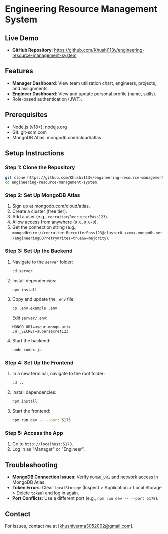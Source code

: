 # Engineering Resource Management System

## Live Demo

- **GitHub Repository**: https://github.com/Khushi113v/engineering-resource-management-system

## Features

- **Manager Dashboard**: View team utilization chart, engineers, projects, and assignments.
- **Engineer Dashboard**: View and update personal profile (name, skills).
- Role-based authentication (JWT).

## Prerequisites

- Node.js (v18+): nodejs.org
- Git: git-scm.com
- MongoDB Atlas: mongodb.com/cloud/atlas

## Setup Instructions

### Step 1: Clone the Repository

```bash
git clone https://github.com/Khushi113v/engineering-resource-management-system.git
cd engineering-resource-management-system
```

### Step 2: Set Up MongoDB Atlas

1. Sign up at mongodb.com/cloud/atlas.
2. Create a cluster (free tier).
3. Add a user (e.g., `recruiter`/`RecruiterPass123`).
4. Allow access from anywhere (`0.0.0.0/0`).
5. Get the connection string (e.g., `mongodb+srv://recruiter:RecruiterPass123@cluster0.xxxxx.mongodb.net/engineeringDB?retryWrites=true&w=majority`).

### Step 3: Set Up the Backend

1. Navigate to the `server` folder:

   ```bash
   cd server
   ```
2. Install dependencies:

   ```bash
   npm install
   ```
3. Copy and update the `.env` file:

   ```bash
   cp .env.example .env
   ```

   Edit `server/.env`:

   ```
   MONGO_URI=<your-mongo-uri>
   JWT_SECRET=supersecret123
   ```
4. Start the backend:

   ```bash
   node index.js
   ```

### Step 4: Set Up the Frontend

1. In a new terminal, navigate to the root folder:

   ```bash
   cd ..
   ```
2. Install dependencies:

   ```bash
   npm install
   ```
3. Start the frontend:

   ```bash
   npm run dev -- --port 5173
   ```

### Step 5: Access the App

1. Go to `http://localhost:5173`.
2. Log in as "Manager" or "Engineer".

## Troubleshooting

- **MongoDB Connection Issues**: Verify `MONGO_URI` and network access in MongoDB Atlas.
- **Token Errors**: Clear `localStorage` (Inspect &gt; Application &gt; Local Storage &gt; Delete `token`) and log in again.
- **Port Conflicts**: Use a different port (e.g., `npm run dev -- --port 5178`).

## Contact

For issues, contact me at \[khushiverma3052002@gmail.com\].